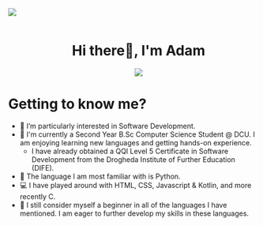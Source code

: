 <!--horizontal divider(gradiant)-->
<img src="https://user-images.githubusercontent.com/73097560/115834477-dbab4500-a447-11eb-908a-139a6edaec5c.gif">

<!--h1 without bottom border-->
<div id="user-content-toc">
  <ul align="center">
    <summary><h1 style="display: inline-block">Hi there👋, I'm Adam</h1></summary>
    <img src="https://skillicons.dev/icons?i=html,css,js,py,kotlin">
  </ul>
</div>


# Getting to know me?
- 👀 I’m particularly interested in Software Development.
- 🏫 I'm currently a Second Year B.Sc Computer Science Student @ DCU. I am enjoying learning new languages and getting hands-on experience.
  -  I have already obtained a QQI Level 5 Certificate in Software Development from the Drogheda Institute of Further Education (DIFE).
- 🔭 The language I am most familiar with is Python.
- 💻 I have played around with HTML, CSS, Javascript & Kotlin, and more recently C.
- 📝 I still consider myself a beginner in all of the languages I have mentioned. I am eager to further develop my skills in these languages.

